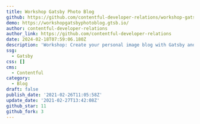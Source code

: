 ```yaml
---
title: Workshop Gatsby Photo Blog
github: https://github.com/contentful-developer-relations/workshop-gatsby-photo-blog
demo: https://workshopgatsbyphotoblog.gtsb.io/
author: contentful-developer-relations
author_link: https://github.com/contentful-developer-relations
date: 2024-02-18T07:59:06.180Z
description: 'Workshop: Create your personal image blog with Gatsby and Contenful'
ssg:
  - Gatsby
css: []
cms:
  - Contentful
category:
  - Blog
draft: false
publish_date: '2021-02-26T11:05:58Z'
update_date: '2021-02-27T13:42:08Z'
github_star: 11
github_fork: 3
---
```

